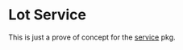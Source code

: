 # Lot Service

This is just a prove of concept for the [service](https://github.com/posttul/service) pkg.
